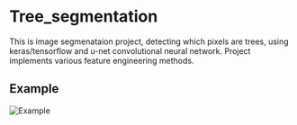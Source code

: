 # Tree_segmentation 
This is image segmenataion project, detecting which pixels are trees, using keras/tensorflow and u-net convolutional neural network. Project implements various feature engineering methods. 
## Example 
![Example](https://github.com/HubertKar/Tree_segmentation/tree/master/other/Tree_segmentation_example.png)

